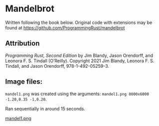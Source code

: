 # Mandelbrot

Written following the book below. Original code with extensions may be found at
 https://github.com/ProgrammingRust/mandelbrot

## Attribution

*Programming Rust, Second Edition* by Jim Blandy, Jason Orendorff, and Leonora
F. S. Tindall (O’Reilly). Copyright 2021 Jim Blandy, Leonora F. S. Tindall, and
Jason Orendorff, 978-1-492-05259-3.

## Image files:

`mandel1.png` was created using the arguments: `mandel1.png 8000x6000 -1.20,0.35 -1,0.20`.

Ran sequentially in around 15 seconds.

[mandel1.png](./mandel1.png)

